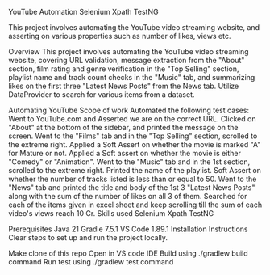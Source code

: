 YouTube Automation
Selenium Xpath TestNG

This project involves automating the YouTube video streaming website, and asserting on various properties such as number of likes, views etc.

Overview
This project involves automating the YouTube video streaming website, covering URL validation, message extraction from the "About" section, film rating and genre verification in the "Top Selling" section, playlist name and track count checks in the "Music" tab, and summarizing likes on the first three "Latest News Posts" from the News tab. Utilize DataProvider to search for various items from a dataset.

Automating YouTube
Scope of work
Automated the following test cases:
Went to YouTube.com and Asserted we are on the correct URL. Clicked on "About" at the bottom of the sidebar, and printed the message on the screen.
Went to the "Films" tab and in the "Top Selling" section, scrolled to the extreme right. Applied a Soft Assert on whether the movie is marked "A" for Mature or not. Applied a Soft assert on whether the movie is either "Comedy" or "Animation".
Went to the "Music" tab and in the 1st section, scrolled to the extreme right. Printed the name of the playlist. Soft Assert on whether the number of tracks listed is less than or equal to 50.
Went to the "News" tab and printed the title and body of the 1st 3 "Latest News Posts" along with the sum of the number of likes on all 3 of them.
Searched for each of the items given in excel sheet and keep scrolling till the sum of each video's views reach 10 Cr.
Skills used
Selenium Xpath TestNG

Prerequisites
Java 21
Gradle 7.5.1
VS Code 1.89.1
Installation Instructions
Clear steps to set up and run the project locally.

Make clone of this repo
Open in VS code IDE
Build using ./gradlew build command
Run test using ./gradlew test command
